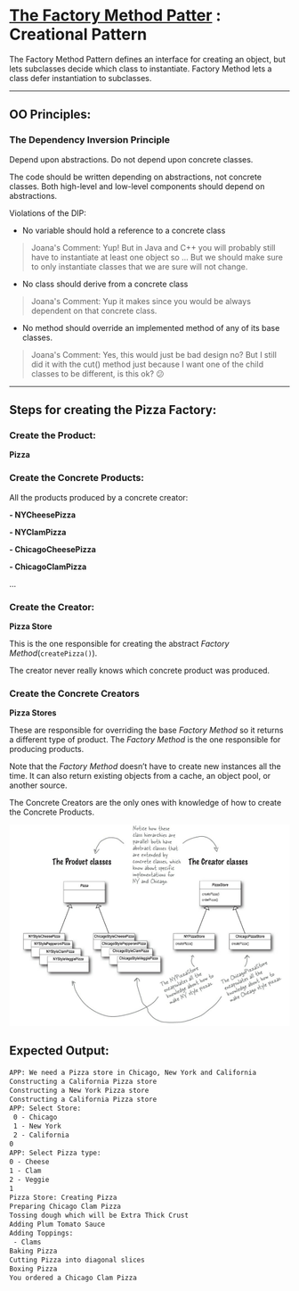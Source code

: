 # [The Factory Method Patter](https://refactoring.guru/design-patterns/factory-method) : Creational Pattern
The Factory Method Pattern defines an interface for creating an object, but lets subclasses decide which class to instantiate. Factory Method lets a class defer instantiation to subclasses.

---
## OO Principles:
### The Dependency Inversion Principle
Depend upon abstractions. Do not depend upon concrete classes.

The code should be written depending on abstractions, not concrete classes. Both high-level and low-level components should depend on abstractions.

Violations of the DIP:
- No variable should hold a reference to a concrete class 
> Joana's Comment: Yup! But in Java and C++ you will probably still have to instantiate at least one object so ... But we should make sure to only instantiate classes that we are sure will not change.
- No class should derive from a concrete class 
> Joana's Comment: Yup it makes since you would be always dependent on that concrete class.
- No method should override an implemented method of any of its base classes.
> Joana's Comment: Yes, this would just be bad design no? But I still did it with the cut() method just because I want one of the child classes to be different, is this ok?  :confused:

---
## Steps for creating the Pizza Factory:
### Create the Product:
**Pizza**
### Create the Concrete Products:
All the products produced by a concrete creator:

**- NYCheesePizza**

**- NYClamPizza**

**- ChicagoCheesePizza**

**- ChicagoClamPizza**

...
### Create the Creator:
**Pizza Store**

This is the one responsible for creating the abstract *Factory Method*(`createPizza()`).

The creator never really knows which concrete product was produced.

### Create the Concrete Creators
**Pizza Stores**

These are responsible for overriding the base *Factory Method* so it returns a different type of product. The *Factory Method* is the one responsible for producing products. 

Note that the *Factory Method* doesn’t have to create new instances all the time. It can also return existing objects from a cache, an object pool, or another source.

The Concrete Creators are the only ones with knowledge of how to create the Concrete Products.

![](PizzaFactory.png)
## Expected Output:
```
APP: We need a Pizza store in Chicago, New York and California
Constructing a California Pizza store
Constructing a New York Pizza store
Constructing a California Pizza store
APP: Select Store:
 0 - Chicago
 1 - New York
 2 - California
0
APP: Select Pizza type:
0 - Cheese
1 - Clam
2 - Veggie
1
Pizza Store: Creating Pizza
Preparing Chicago Clam Pizza
Tossing dough which will be Extra Thick Crust
Adding Plum Tomato Sauce
Adding Toppings:
 - Clams
Baking Pizza
Cutting Pizza into diagonal slices
Boxing Pizza
You ordered a Chicago Clam Pizza
```